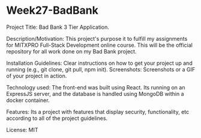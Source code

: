 # Week27-BadBank

Project Title: Bad Bank 3 Tier Application.

Description/Motivation: This project's purpose it to fulfill my assignments for MITXPRO Full-Stack Development online course. This will be the official repository for all work done on my Bad Bank project.

Installation Guidelines: Clear instructions on how to get your project up and running (e.g., git clone, git pull, npm init).
Screenshots: Screenshots or a GIF of your project in action.

Technology used: The front-end was built using React. Its running on an ExpressJS server, and the database is handled using MongoDB within a docker container. 

Features: Its a project with features that display security, functionality, etc according to all of the project guidelines.

License: MIT

